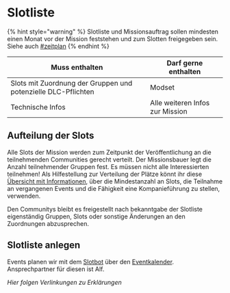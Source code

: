 # Slotliste

{% hint style="warning" %}
Slotliste und Missionsauftrag sollen mindesten einen Monat vor der Mission feststehen und zum Slotten freigegeben sein. Siehe auch [#zeitplan](../organisation/missionen.md#zeitplan "mention")
{% endhint %}

| Muss enthalten                                                | Darf gerne enthalten            |
| ------------------------------------------------------------- | ------------------------------- |
| Slots mit Zuordnung der Gruppen und potenzielle DLC-Pflichten | Modset                          |
| Technische Infos                                              | Alle weiteren Infos zur Mission |

## Aufteilung der Slots

Alle Slots der Mission werden zum Zeitpunkt der Veröffentlichung an die teilnehmenden Communities gerecht verteilt. Der Missionsbauer legt die Anzahl teilnehmender Gruppen fest. Es müssen nicht alle Interessierten teilnehmen! Als Hilfestellung zur Verteilung der Plätze könnt ihr diese [Übersicht mit Informationen](https://docs.google.com/spreadsheets/d/1Om7FivXPdGeDbOFjZutgCECy3dkRuz4hoA9R1dW6-T8/edit?usp=sharing), über die Mindestanzahl an Slots, die Teilnahme an vergangenen Events und die Fähigkeit eine Kompanieführung zu stellen, verwenden.

Den Communitys bleibt es freigestellt nach bekanntgabe der Slotliste eigenständig Gruppen, Slots oder sonstige Änderungen an den Zuordnungen abzusprechen.

## Slotliste anlegen

Events planen wir mit dem [Slotbot](https://docs.webalf.de/slotbot/slotbot) über den [Eventkalender](https://events.deutsche-arma-allianz.de/events). Ansprechpartner für diesen ist Alf.

_Hier folgen Verlinkungen zu Erklärungen_
